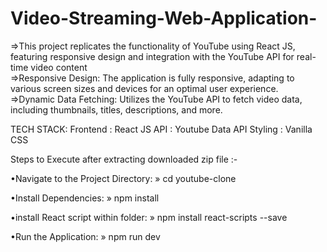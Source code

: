 # Video-Streaming-Web-Application-
=>This project replicates the functionality of YouTube using React JS, featuring responsive design and integration with the YouTube API for real-time video content    
=>Responsive Design: The application is fully responsive, adapting to various screen sizes and devices for an optimal user experience.    
=>Dynamic Data Fetching: Utilizes the YouTube API to fetch video data, including thumbnails, titles, descriptions, and more.    

TECH STACK:
Frontend : React JS
API : Youtube Data API
Styling : Vanilla CSS

Steps to Execute after extracting downloaded zip file :-

•Navigate to the Project Directory:
    » cd youtube-clone

•Install Dependencies:
    » npm install
    
•install React script within folder:
    » npm install react-scripts --save
    
•Run the Application:
    »  npm run dev
